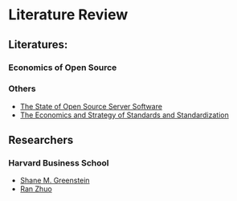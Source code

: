 # Literature Review

## Literatures:

### Economics of Open Source


### Others

- [The State of Open Source Server Software](https://www.hbs.edu/ris/Publication%20Files/The%20State%20of%20Open%20Server%20Software_v5_784980e1-7a8f-4a02-a3b7-711cf8c27394.pdf)
- [The Economics and Strategy of Standards and Standardization](https://www.hbs.edu/faculty/Pages/item.aspx?num=49671)

## Researchers

### Harvard Business School

- [Shane M. Greenstein](https://www.hbs.edu/faculty/Pages/profile.aspx?facId=718917&view=research-summary)
- [Ran Zhuo](https://ranzhuo17.github.io)
